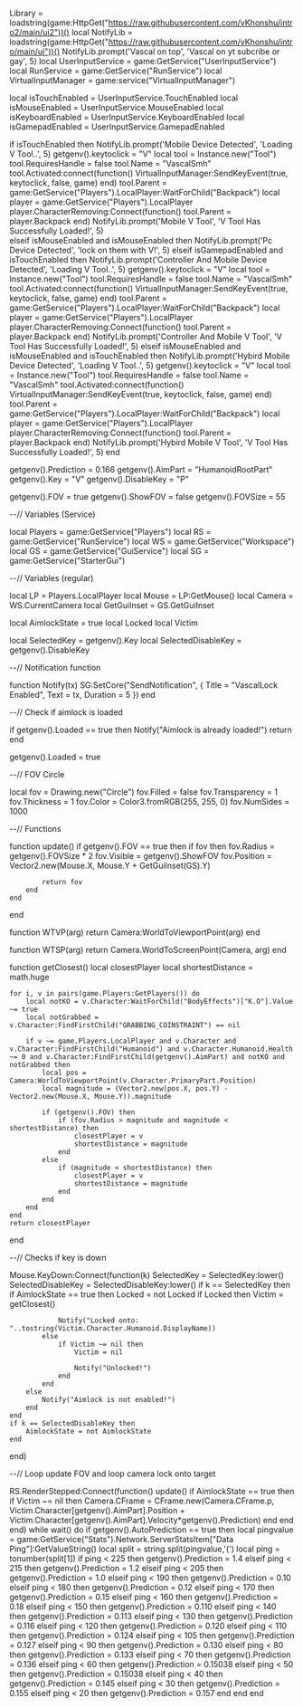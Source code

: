 Library = loadstring(game:HttpGet("https://raw.githubusercontent.com/vKhonshu/intro2/main/ui2"))()
local NotifyLib = loadstring(game:HttpGet("https://raw.githubusercontent.com/vKhonshu/intro/main/ui"))()
NotifyLib.prompt('Vascal on top', 'Vascal on yt subcribe or gay', 5)
local UserInputService = game:GetService("UserInputService")
local RunService = game:GetService("RunService")
local VirtualInputManager = game:service("VirtualInputManager")

local isTouchEnabled = UserInputService.TouchEnabled
local isMouseEnabled = UserInputService.MouseEnabled
local isKeyboardEnabled = UserInputService.KeyboardEnabled
local isGamepadEnabled = UserInputService.GamepadEnabled

if isTouchEnabled then
    NotifyLib.prompt('Mobile Device Detected', 'Loading V Tool..', 5)
    getgenv().keytoclick = "V"
    local tool = Instance.new("Tool")
    tool.RequiresHandle = false
    tool.Name = "VascalSmh"
    tool.Activated:connect(function()
        VirtualInputManager:SendKeyEvent(true, keytoclick, false, game)
    end)
    tool.Parent = game:GetService("Players").LocalPlayer:WaitForChild("Backpack")
    local player = game:GetService("Players").LocalPlayer
    player.CharacterRemoving:Connect(function()
        tool.Parent = player.Backpack
    end)
    NotifyLib.prompt('Mobile V Tool', 'V Tool Has Successfully Loaded!', 5)    
elseif isMouseEnabled and isMouseEnabled then
    NotifyLib.prompt('Pc Device Detected', 'lock on them with V!', 5)
elseif isGamepadEnabled and isTouchEnabled then
    NotifyLib.prompt('Controller And Mobile Device Detected', 'Loading V Tool..', 5)
    getgenv().keytoclick = "V"
    local tool = Instance.new("Tool")
    tool.RequiresHandle = false
    tool.Name = "VascalSmh"
   tool.Activated:connect(function()
        VirtualInputManager:SendKeyEvent(true, keytoclick, false, game)
    end)
    tool.Parent = game:GetService("Players").LocalPlayer:WaitForChild("Backpack")
    local player = game:GetService("Players").LocalPlayer
    player.CharacterRemoving:Connect(function()
        tool.Parent = player.Backpack
    end)
    NotifyLib.prompt('Controller And Mobile V Tool', 'V Tool Has Successfully Loaded!', 5)
elseif isMouseEnabled and isMouseEnabled and isTouchEnabled then
    NotifyLib.prompt('Hybird Mobile Device Detected', 'Loading V Tool..', 5)
    getgenv().keytoclick = "V"
    local tool = Instance.new("Tool")
    tool.RequiresHandle = false
    tool.Name = "VascalSmh"
    tool.Activated:connect(function()
        VirtualInputManager:SendKeyEvent(true, keytoclick, false, game)
    end)
    tool.Parent = game:GetService("Players").LocalPlayer:WaitForChild("Backpack")
    local player = game:GetService("Players").LocalPlayer 
    player.CharacterRemoving:Connect(function()
        tool.Parent = player.Backpack
    end)
    NotifyLib.prompt('Hybird Mobile V Tool', 'V Tool Has Successfully Loaded!', 5)
end

getgenv().Prediction = 0.166
getgenv().AimPart = "HumanoidRootPart"
getgenv().Key = "V"
getgenv().DisableKey = "P"

getgenv().FOV = true
getgenv().ShowFOV = false
getgenv().FOVSize = 55

--// Variables (Service)

local Players = game:GetService("Players")
local RS = game:GetService("RunService")
local WS = game:GetService("Workspace")
local GS = game:GetService("GuiService")
local SG = game:GetService("StarterGui")

--// Variables (regular)

local LP = Players.LocalPlayer
local Mouse = LP:GetMouse()
local Camera = WS.CurrentCamera
local GetGuiInset = GS.GetGuiInset

local AimlockState = true
local Locked
local Victim

local SelectedKey = getgenv().Key
local SelectedDisableKey = getgenv().DisableKey

--// Notification function

function Notify(tx)
    SG:SetCore("SendNotification", {
        Title = "VascalLock Enabled",
        Text = tx,
        Duration = 5
    })
end

--// Check if aimlock is loaded

if getgenv().Loaded == true then
    Notify("Aimlock is already loaded!")
    return
end

getgenv().Loaded = true

--// FOV Circle

local fov = Drawing.new("Circle")
fov.Filled = false
fov.Transparency = 1
fov.Thickness = 1
fov.Color = Color3.fromRGB(255, 255, 0)
fov.NumSides = 1000

--// Functions

function update()
    if getgenv().FOV == true then
        if fov then
            fov.Radius = getgenv().FOVSize * 2
            fov.Visible = getgenv().ShowFOV
            fov.Position = Vector2.new(Mouse.X, Mouse.Y + GetGuiInset(GS).Y)

            return fov
        end
    end
end

function WTVP(arg)
    return Camera:WorldToViewportPoint(arg)
end

function WTSP(arg)
    return Camera.WorldToScreenPoint(Camera, arg)
end

function getClosest()
    local closestPlayer
    local shortestDistance = math.huge

    for i, v in pairs(game.Players:GetPlayers()) do
        local notKO = v.Character:WaitForChild("BodyEffects")["K.O"].Value ~= true
        local notGrabbed = v.Character:FindFirstChild("GRABBING_COINSTRAINT") == nil
        
        if v ~= game.Players.LocalPlayer and v.Character and v.Character:FindFirstChild("Humanoid") and v.Character.Humanoid.Health ~= 0 and v.Character:FindFirstChild(getgenv().AimPart) and notKO and notGrabbed then
            local pos = Camera:WorldToViewportPoint(v.Character.PrimaryPart.Position)
            local magnitude = (Vector2.new(pos.X, pos.Y) - Vector2.new(Mouse.X, Mouse.Y)).magnitude
            
            if (getgenv().FOV) then
                if (fov.Radius > magnitude and magnitude < shortestDistance) then
                    closestPlayer = v
                    shortestDistance = magnitude
                end
            else
                if (magnitude < shortestDistance) then
                    closestPlayer = v
                    shortestDistance = magnitude
                end
            end
        end
    end
    return closestPlayer
end
 
--// Checks if key is down

Mouse.KeyDown:Connect(function(k)
    SelectedKey = SelectedKey:lower()
    SelectedDisableKey = SelectedDisableKey:lower()
    if k == SelectedKey then
        if AimlockState == true then
            Locked = not Locked
            if Locked then
                Victim = getClosest()

                Notify("Locked onto: "..tostring(Victim.Character.Humanoid.DisplayName))
            else
                if Victim ~= nil then
                    Victim = nil

                    Notify("Unlocked!")
                end
            end
        else
            Notify("Aimlock is not enabled!")
        end
    end
    if k == SelectedDisableKey then
        AimlockState = not AimlockState
    end
end)

--// Loop update FOV and loop camera lock onto target

RS.RenderStepped:Connect(function()
    update()
    if AimlockState == true then
        if Victim ~= nil then
            Camera.CFrame = CFrame.new(Camera.CFrame.p, Victim.Character[getgenv().AimPart].Position + Victim.Character[getgenv().AimPart].Velocity*getgenv().Prediction)
        end
    end
end)
	while wait() do
        if getgenv().AutoPrediction == true then
        local pingvalue = game:GetService("Stats").Network.ServerStatsItem["Data Ping"]:GetValueString()
        local split = string.split(pingvalue,'(')
        local ping = tonumber(split[1])
            if ping < 225 then
            getgenv().Prediction = 1.4
        elseif ping < 215 then
            getgenv().Prediction = 1.2
	    elseif ping < 205 then
            getgenv().Prediction = 1.0
	    elseif ping < 190 then
            getgenv().Prediction = 0.10
        elseif ping < 180 then
            getgenv().Prediction = 0.12
	    elseif ping < 170 then
            getgenv().Prediction = 0.15
	    elseif ping < 160 then
            getgenv().Prediction = 0.18
	    elseif ping < 150 then
            getgenv().Prediction = 0.110
        elseif ping < 140 then
            getgenv().Prediction = 0.113
        elseif ping < 130 then
            getgenv().Prediction = 0.116
        elseif ping < 120 then
            getgenv().Prediction = 0.120
        elseif ping < 110 then
            getgenv().Prediction = 0.124
        elseif ping < 105 then
            getgenv().Prediction = 0.127
        elseif ping < 90 then
            getgenv().Prediction = 0.130
        elseif ping < 80 then
            getgenv().Prediction = 0.133
        elseif ping < 70 then
            getgenv().Prediction = 0.136
        elseif ping < 60 then
            getgenv().Prediction = 0.15038
        elseif ping < 50 then
            getgenv().Prediction = 0.15038
        elseif ping < 40 then
            getgenv().Prediction = 0.145
        elseif ping < 30 then
            getgenv().Prediction = 0.155
        elseif ping < 20 then
            getgenv().Prediction = 0.157
        end
        end
	end
